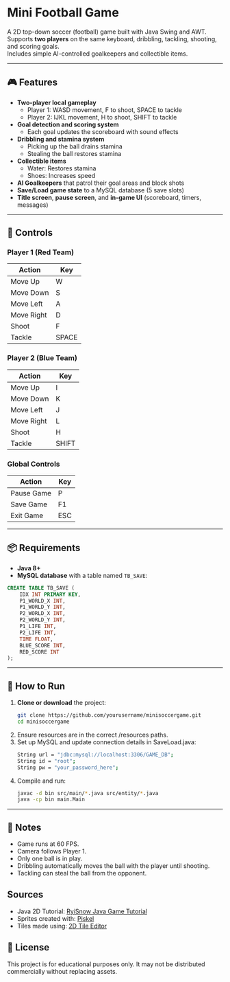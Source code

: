 # Mini Football Game

A 2D top-down soccer (football) game built with Java Swing and AWT.  
Supports **two players** on the same keyboard, dribbling, tackling, shooting, and scoring goals.  
Includes simple AI-controlled goalkeepers and collectible items.

---

## 🎮 Features
- **Two-player local gameplay**
  - Player 1: WASD movement, F to shoot, SPACE to tackle
  - Player 2: IJKL movement, H to shoot, SHIFT to tackle
- **Goal detection and scoring system**
  - Each goal updates the scoreboard with sound effects
- **Dribbling and stamina system**
  - Picking up the ball drains stamina
  - Stealing the ball restores stamina
- **Collectible items**
  - Water: Restores stamina
  - Shoes: Increases speed
- **AI Goalkeepers** that patrol their goal areas and block shots
- **Save/Load game state** to a MySQL database (5 save slots)
- **Title screen**, **pause screen**, and **in-game UI** (scoreboard, timers, messages)

---

## 🎯 Controls

### **Player 1 (Red Team)**
| Action     | Key     |
|------------|---------|
| Move Up    | W       |
| Move Down  | S       |
| Move Left  | A       |
| Move Right | D       |
| Shoot      | F       |
| Tackle     | SPACE   |

### **Player 2 (Blue Team)**
| Action     | Key     |
|------------|---------|
| Move Up    | I       |
| Move Down  | K       |
| Move Left  | J       |
| Move Right | L       |
| Shoot      | H       |
| Tackle     | SHIFT   |

### **Global Controls**
| Action     | Key     |
|------------|---------|
| Pause Game | P       |
| Save Game  | F1      |
| Exit Game  | ESC     |

---

## 📦 Requirements
- **Java 8+**
- **MySQL database** with a table named `TB_SAVE`:
```sql
CREATE TABLE TB_SAVE (
    IDX INT PRIMARY KEY,
    P1_WORLD_X INT,
    P1_WORLD_Y INT,
    P2_WORLD_X INT,
    P2_WORLD_Y INT,
    P1_LIFE INT,
    P2_LIFE INT,
    TIME FLOAT,
    BLUE_SCORE INT,
    RED_SCORE INT
);
```

---

## 🚀 How to Run
1. **Clone or download** the project:
   ```bash
   git clone https://github.com/yourusername/minisoccergame.git
   cd minisoccergame
   ```
2. Ensure resources are in the correct /resources paths.
3. Set up MySQL and update connection details in SaveLoad.java:
    ```bash
    String url = "jdbc:mysql://localhost:3306/GAME_DB"; 
    String id = "root";
    String pw = "your_password_here";
    ```
4. Compile and run:
    ```bash
    javac -d bin src/main/*.java src/entity/*.java
    java -cp bin main.Main
    ```

---

## 📌 Notes
- Game runs at 60 FPS.
- Camera follows Player 1.
- Only one ball is in play.
- Dribbling automatically moves the ball with the player until shooting.
- Tackling can steal the ball from the opponent.

## Sources
- Java 2D Tutorial: [RyiSnow Java Game Tutorial](https://www.youtube.com/watch?v=om59cwR7psI&list=PL_QPQmz5C6WUF-pOQDsbsKbaBZqXj4qSq)
- Sprites created with: [Piskel](https://www.piskelapp.com/p/create/sprite/)
- Tiles made using: [2D Tile Editor](https://drive.google.com/drive/folders/1cxKDCfIbPVpgRfRN6PLco8eoV0bPNPQI)

## 📜 License
This project is for educational purposes only.
It may not be distributed commercially without replacing assets.
